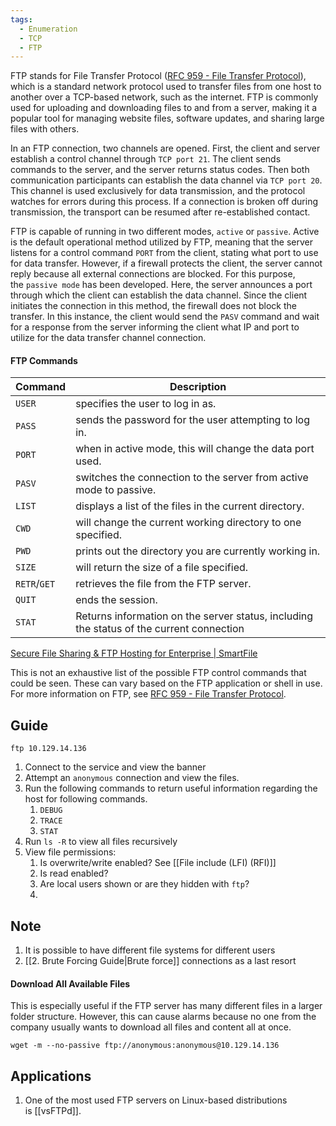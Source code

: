 ```yaml
---
tags:
  - Enumeration
  - TCP
  - FTP
---
```

FTP stands for File Transfer Protocol ([RFC 959 - File Transfer Protocol](https://datatracker.ietf.org/doc/html/rfc959)), which is a standard network protocol used to transfer files from one host to another over a TCP-based network, such as the internet. FTP is commonly used for uploading and downloading files to and from a server, making it a popular tool for managing website files, software updates, and sharing large files with others.

In an FTP connection, two channels are opened. First, the client and server establish a control channel through `TCP port 21`. The client sends commands to the server, and the server returns status codes. Then both communication participants can establish the data channel via `TCP port 20`. This channel is used exclusively for data transmission, and the protocol watches for errors during this process. If a connection is broken off during transmission, the transport can be resumed after re-established contact.

FTP is capable of running in two different modes, `active` or `passive`. Active is the default operational method utilized by FTP, meaning that the server listens for a control command `PORT` from the client, stating what port to use for data transfer. However, if a firewall protects the client, the server cannot reply because all external connections are blocked. For this purpose, the `passive mode` has been developed. Here, the server announces a port through which the client can establish the data channel. Since the client initiates the connection in this method, the firewall does not block the transfer. In this instance, the client would send the `PASV` command and wait for a response from the server informing the client what IP and port to utilize for the data transfer channel connection.

#### FTP Commands

| **Command**  | **Description**                                                                          |
| ------------ | ---------------------------------------------------------------------------------------- |
| `USER`       | specifies the user to log in as.                                                         |
| `PASS`       | sends the password for the user attempting to log in.                                    |
| `PORT`       | when in active mode, this will change the data port used.                                |
| `PASV`       | switches the connection to the server from active mode to passive.                       |
| `LIST`       | displays a list of the files in the current directory.                                   |
| `CWD`        | will change the current working directory to one specified.                              |
| `PWD`        | prints out the directory you are currently working in.                                   |
| `SIZE`       | will return the size of a file specified.                                                |
| `RETR`/`GET` | retrieves the file from the FTP server.                                                  |
| `QUIT`       | ends the session.                                                                        |
| `STAT`       | Returns information on the server status, including the status of the current connection |

[Secure File Sharing & FTP Hosting for Enterprise | SmartFile](https://www.smartfile.com/blog/the-ultimate-ftp-commands-list/)

This is not an exhaustive list of the possible FTP control commands that could be seen. These can vary based on the FTP application or shell in use. For more information on FTP, see [RFC 959 - File Transfer Protocol](https://datatracker.ietf.org/doc/html/rfc959).
## Guide

```shell-session
ftp 10.129.14.136
```

1. Connect to the service and view the banner
2. Attempt an `anonymous` connection and view the files.
3. Run the following commands to return useful information regarding the host for following commands.
	1. `DEBUG`
	2. `TRACE`
	3. `STAT`
4. Run `ls -R` to view all files recursively 
5. View file permissions:
	1. Is overwrite/write enabled? See [[File include (LFI) (RFI)]]
	2. Is read enabled?
	3. Are local users shown or are they hidden with `ftp`?
	4. 
## Note

1. It is possible to have different file systems for different users
2. [[2. Brute Forcing Guide|Brute force]] connections as a last resort 

#### Download All Available Files 

This is especially useful if the FTP server has many different files in a larger folder structure. However, this can cause alarms because no one from the company usually wants to download all files and content all at once.

```shell-session
wget -m --no-passive ftp://anonymous:anonymous@10.129.14.136
```
## Applications

1. One of the most used FTP servers on Linux-based distributions is [[vsFTPd]].
